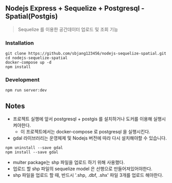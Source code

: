 ## Nodejs Express + Sequelize + Postgresql - Spatial(Postgis) #
> Sequelize 를 이용한 공간데이터 업로드 및 조회 기능

### Installation
```
git clone https://github.com/sbjang123456/nodejs-sequelize-spatial.git
cd nodejs-sequelize-spatial
docker-compose up -d
npm install
```

### Development
```
npm run server:dev
```

## Notes
* 프로젝트 실행에 앞서 postgresql + postgis 를 설치하거나 도커를 이용해 실행시켜야한다.
  - 이 프로젝트에서는 docker-compose 로 postgresql 을 실행시킨다.
* gdal 라이브러리는 운영체제 및 Nodejs 버전에 따라 다시 설치해야할 수 있습니다.
```
npm uninstall --save gdal
npm install --save gdal
```
* multer package는 shp 파일을 업로드 하기 위해 사용했다.
* 업로드 할 shp 파일의 sequelize model 은 선행으로 만들어져있어야한다.
* shp 파일을 업로드 할 때, 반드시 '.shp, .dbf, .shx' 파일 3개를 업로드 해야한다.
